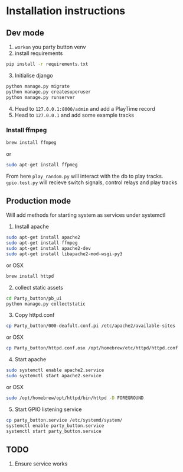 # Installation instructions

## Dev mode
1. `workon` you party button venv
2. install requirements

``` bash
pip install -r requirements.txt
```

3. Initialise django
``` bash
python manage.py migrate
python manage.py createsuperuser
python manage.py runserver
```
4. Head to `127.0.0.1:8000/admin` and add a PlayTime record
5. Head to `127.0.0.1` and add some example tracks

### Install ffmpeg

``` bash
brew install ffmpeg
```
or

``` bash
sudo apt-get install ffpmeg
```

From here `play_random.py` will interact with the db to play tracks. `gpio.test.py` will recieve switch signals, control relays and play tracks


## Production mode

Will add methods for starting system as services under systemctl

1. Install apache
``` bash
sudo apt-get install apache2
sudo apt-get install ffmpeg
sudo apt-get install apache2-dev
sudo apt-get install libapache2-mod-wsgi-py3

```
or OSX
``` bash
brew install httpd
```

2. collect static assets

``` bash
cd Party_button/pb_ui
python manage.py collectstatic
```

3. Copy httpd.conf
``` bash
cp Party_button/000-deafult.conf.pi /etc/apache2/available-sites
```
or OSX
``` bash
cp Party_button/httpd.conf.osx /opt/homebrew/etc/httpd/httpd.conf
```

4. Start apache
``` bash
sudo systemctl enable apache2.service
sudo systemctl start apache2.service
```
or OSX
``` bash
sudo /opt/homebrew/opt/httpd/bin/httpd -D FOREGROUND
```

5. Start GPIO listening service

``` bash
cp party_button.service /etc/systemd/system/
systemctl enable party_button.service
systemctl start party_button.service
```

## TODO

1. Ensure service works
